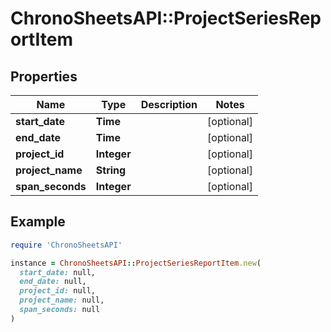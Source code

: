 # ChronoSheetsAPI::ProjectSeriesReportItem

## Properties

| Name | Type | Description | Notes |
| ---- | ---- | ----------- | ----- |
| **start_date** | **Time** |  | [optional] |
| **end_date** | **Time** |  | [optional] |
| **project_id** | **Integer** |  | [optional] |
| **project_name** | **String** |  | [optional] |
| **span_seconds** | **Integer** |  | [optional] |

## Example

```ruby
require 'ChronoSheetsAPI'

instance = ChronoSheetsAPI::ProjectSeriesReportItem.new(
  start_date: null,
  end_date: null,
  project_id: null,
  project_name: null,
  span_seconds: null
)
```

